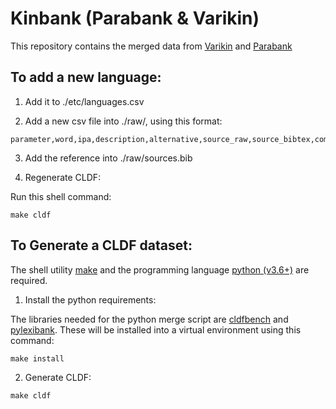 Kinbank (Parabank & Varikin)
============================

This repository contains the merged data from [Varikin](https://github.com/SamPassmore/kinbank) and [Parabank](https://github.com/parabank/parabank-kinship-data)


To add a new language:
----------------------

1. Add it to ./etc/languages.csv

2. Add a new csv file into ./raw/, using this format:

```csv:
parameter,word,ipa,description,alternative,source_raw,source_bibtex,comment
```

3. Add the reference into ./raw/sources.bib

4. Regenerate CLDF:

Run this shell command:

```shell
make cldf
```

To Generate a CLDF dataset:
---------------------------

The shell utility [make](https://www.gnu.org/software/make/) and the programming language [python (v3.6+)](https://www.python.org/) are required.

1. Install the python requirements:

The libraries needed for the python merge script are [cldfbench](https://pypi.org/project/cldfbench/0.2.0/) and [pylexibank](https://pypi.org/project/pylexibank/). These will be
installed into a virtual environment using this command:

```shell
make install
```

2. Generate CLDF:

```shell
make cldf
```
